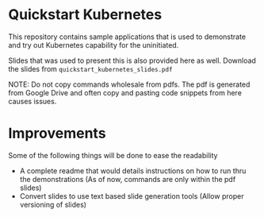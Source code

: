 # Quickstart Kubernetes

This repository contains sample applications that is used to demonstrate and try out Kubernetes capability for the uninitiated.

Slides that was used to present this is also provided here as well. Download the slides from `quickstart_kubernetes_slides.pdf`

NOTE: Do not copy commands wholesale from pdfs. The pdf is generated from Google Drive and often copy and pasting code snippets from here causes issues. 

# Improvements

Some of the following things will be done to ease the readability
- A complete readme that would details instructions on how to run thru the demonstrations (As of now, commands are only within the pdf slides)
- Convert slides to use text based slide generation tools (Allow proper versioning of slides)
